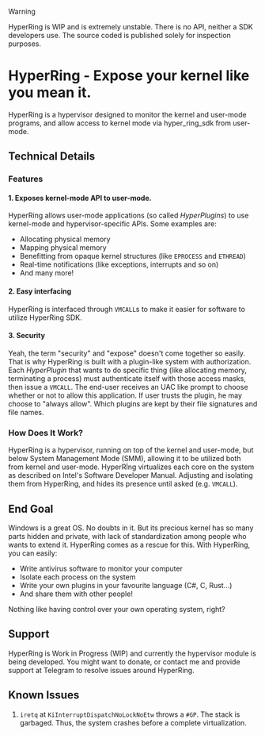 > [!WARNING]
> HyperRing is WIP and is extremely unstable. There is no API, neither a SDK developers use. The source coded is published solely for inspection purposes.


# HyperRing - Expose your kernel like you mean it.
HyperRing is a hypervisor designed to monitor the kernel and user-mode programs, and allow access to kernel mode via hyper_ring_sdk from user-mode.

## Technical Details
### Features
#### 1. Exposes kernel-mode API to user-mode.
HyperRing allows user-mode applications (so called _HyperPlugins_) to use kernel-mode and hypervisor-specific APIs. Some examples are:
- Allocating physical memory
- Mapping physical memory
- Benefitting from opaque kernel structures (like `EPROCESS` and `ETHREAD`)
- Real-time notifications (like exceptions, interrupts and so on)
- And many more!
#### 2. Easy interfacing
HyperRing is interfaced through `VMCALL`s to make it easier for software to utilize HyperRing SDK.
#### 3. Security
Yeah, the term "security" and "expose" doesn't come together so easily. That is why HyperRing is built with a plugin-like system with authorization.
Each _HyperPlugin_ that wants to do specific thing (like allocating memory, terminating a process) must authenticate itself with those access masks, then issue a `VMCALL`. The end-user receives an UAC like prompt to choose whether or not to allow this application. If user trusts the plugin, he may choose to "always allow". Which plugins are kept by their file signatures and file names.

### How Does It Work?
HyperRing is a hypervisor, running on top of the kernel and user-mode, but below System Management Mode (SMM), allowing it to be utilized both from kernel and user-mode.
HyperRİng virtualizes each core on the system as described on Intel's Software Developer Manual. Adjusting and isolating them from HyperRing, and hides its presence until asked (e.g. `VMCALL`).

## End Goal
Windows is a great OS. No doubts in it. But its precious kernel has so many parts hidden and private, with lack of standardization among people who wants to extend it. HyperRing comes as a rescue for this.
With HyperRing, you can easily:
- Write antivirus software to monitor your computer
- Isolate each process on the system
- Write your own plugins in your favourite language (C#, C, Rust...)
- And share them with other people!

Nothing like having control over your own operating system, right?

## Support
HyperRing is Work in Progress (WIP) and currently the hypervisor module is being developed.
You might want to donate, or contact me and provide support at Telegram to resolve issues around HyperRing.

## Known Issues
1. `iretq` at `KiInterruptDispatchNoLockNoEtw` throws a `#GP`. The stack is garbaged. Thus, the system crashes before a complete virtualization.
